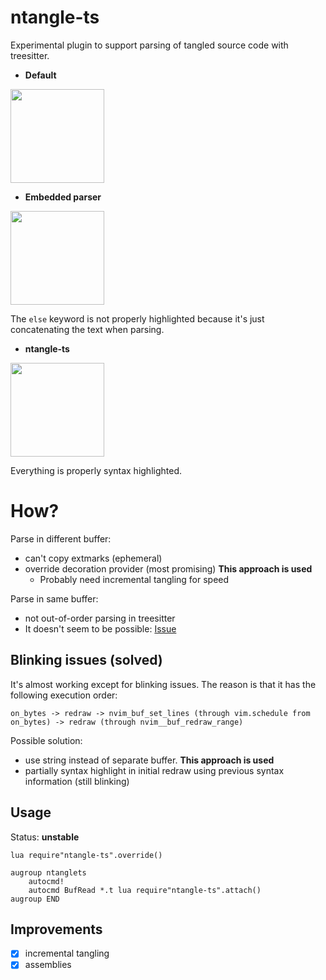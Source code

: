 ntangle-ts
==========

Experimental plugin to support parsing of tangled source code with treesitter.

* **Default**

<img src="https://i.postimg.cc/J0K067gg/default.png" width="150">

* **Embedded parser**

<img src="https://i.postimg.cc/0Np8X2Kf/embed-parser.png" width="150">

The `else` keyword is not properly highlighted because it's just concatenating the text when parsing.

* **ntangle-ts**

<img src="https://i.postimg.cc/zXsYmYrP/ntangle-ts.png" width="150">

Everything is properly syntax highlighted.

How?
====

Parse in different buffer:
  * can't copy extmarks (ephemeral)
  * override decoration provider (most promising) **This approach is used**
    * Probably need incremental tangling for speed 

Parse in same buffer:
  * not out-of-order parsing in treesitter
  * It doesn't seem to be possible: [Issue](https://github.com/tree-sitter/tree-sitter/issues/1026)

Blinking issues (solved)
------------------------

It's almost working except for blinking issues. The reason is that it has the following execution order:

```
on_bytes -> redraw -> nvim_buf_set_lines (through vim.schedule from on_bytes) -> redraw (through nvim__buf_redraw_range)
```

Possible solution:
  * use string instead of separate buffer. **This approach is used**
  * partially syntax highlight in initial redraw using previous syntax information (still blinking)

Usage
-----

Status: **unstable**

```vim
lua require"ntangle-ts".override()

augroup ntanglets
	autocmd!
	autocmd BufRead *.t lua require"ntangle-ts".attach()
augroup END
```

Improvements
------------

* [x] incremental tangling
* [x] assemblies
